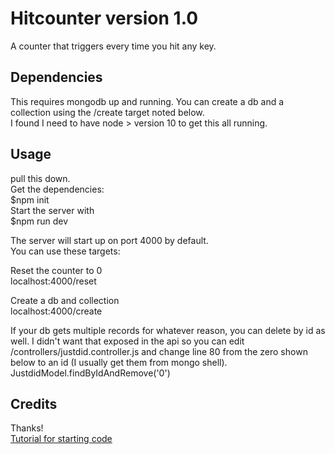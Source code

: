# Hitcounter version 1.0
A counter that triggers every time you hit any key.<br>

## Dependencies
This requires mongodb up and running.  You can create a db and a collection using the /create target noted below.<br>
I found I need to have node > version 10 to get this all running.
<br>
## Usage
pull this down.<br>
Get the dependencies:<br>
$npm init<br>
Start the server with<br>
$npm run dev<br>

The server will start up on port 4000 by default.<br>
You can use these targets:<br>

Reset the counter to 0<br>
localhost:4000/reset<br>

Create a db and collection <br>
localhost:4000/create<br>

If your db gets multiple records for whatever reason, you can delete by id as well.  I didn't want that exposed in the api so you can edit /controllers/justdid.controller.js and change line 80 from the zero shown below to an id (I usually get them from mongo shell).
JustdidModel.findByIdAndRemove('0')
<br>
## Credits
Thanks!<br>
[Tutorial for starting code](https://www.javaguides.net/2020/02/nodejs-express-and-mongodb-restful-crud-api-tutorial.html)
